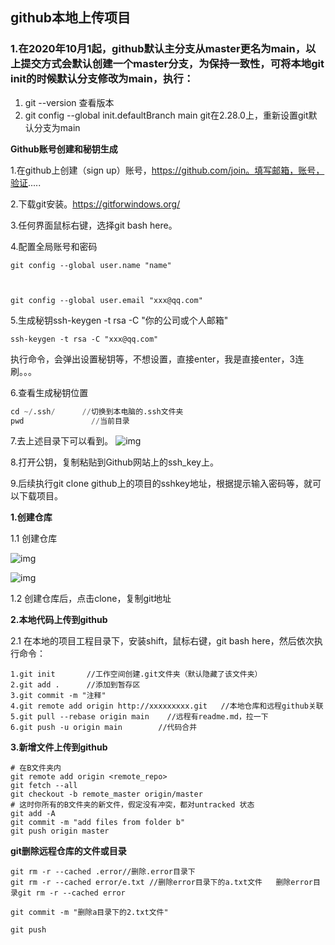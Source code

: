 ## github本地上传项目



### 1.在2020年10月1起，github默认主分支从master更名为main，以上提交方式会默认创建一个master分支，为保持一致性，可将本地git init的时候默认分支修改为main，执行：

1. git --version    查看版本
2. git config --global init.defaultBranch main   git在2.28.0上，重新设置git默认分支为main

**Github账号创建和秘钥生成**

1.在github上创建（sign up）账号，https://github.com/join。填写邮箱，账号，验证.....

2.下载git安装。https://gitforwindows.org/

3.任何界面鼠标右键，选择git bash here。

4.配置全局账号和密码

```
git config --global user.name "name"



git config --global user.email "xxx@qq.com"
```

5.生成秘钥ssh-keygen -t rsa -C "你的公司或个人邮箱"

```
ssh-keygen -t rsa -C "xxx@qq.com"
```

执行命令，会弹出设置秘钥等，不想设置，直接enter，我是直接enter，3连刷。。。

6.查看生成秘钥位置

```python
cd ~/.ssh/      //切换到本电脑的.ssh文件夹
pwd               //当前目录
```

7.去上述目录下可以看到。
![img](https://img-blog.csdnimg.cn/20201019114028796.png)

8.打开公钥，复制粘贴到Github网站上的ssh_key上。

9.后续执行git clone github上的项目的sshkey地址，根据提示输入密码等，就可以下载项目。

**1.创建仓库**

1.1 创建仓库

![img](https://img-blog.csdnimg.cn/20201019114720473.png?x-oss-process=image/watermark,type_ZmFuZ3poZW5naGVpdGk,shadow_10,text_aHR0cHM6Ly9ibG9nLmNzZG4ubmV0L2hhY2hpX3J0,size_16,color_FFFFFF,t_70)

![img](https://img-blog.csdnimg.cn/20201019114826216.png?x-oss-process=image/watermark,type_ZmFuZ3poZW5naGVpdGk,shadow_10,text_aHR0cHM6Ly9ibG9nLmNzZG4ubmV0L2hhY2hpX3J0,size_16,color_FFFFFF,t_70)

1.2 创建仓库后，点击clone，复制git地址

**2.本地代码上传到github**

2.1 在本地的项目工程目录下，安装shift，鼠标右键，git bash here，然后依次执行命令：

```
1.git init       //工作空间创建.git文件夹（默认隐藏了该文件夹）
2.git add .      //添加到暂存区
3.git commit -m "注释"
4.git remote add origin http://xxxxxxxxx.git   //本地仓库和远程github关联
5.git pull --rebase origin main    //远程有readme.md，拉一下
6.git push -u origin main        //代码合并

```

**3.新增文件上传到github**
```
# 在B文件夹内
git remote add origin <remote_repo>
git fetch --all
git checkout -b remote_master origin/master
# 这时你所有的B文件夹的新文件，假定没有冲突，都对untracked 状态
git add -A
git commit -m "add files from folder b"
git push origin master

```

**git删除远程仓库的文件或目录**
```
git rm -r --cached .error//删除.error目录下 
git rm -r --cached error/e.txt //删除error目录下的a.txt文件   删除error目录git rm -r --cached error

git commit -m "删除a目录下的2.txt文件" 

git push
```
